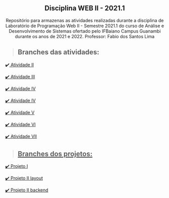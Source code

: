 
<div align="center">
  
  ## Disciplina WEB II - 2021.1
  
Repositório para armazenas as atividades realizadas durante a disciplina de Laboratório de Programação Web II - Semestre 2021.1 do curso de Análise e Desenvolvimento de Sistemas ofertado pelo IFBaiano Campus Guanambi durante os anos de 2021 e 2022. Professor: Fabio dos Santos Lima

</div>

> ##  Branches das atividades:
:heavy_check_mark:<a href="https://github.com/MonalyzaLima/web2-2021.1-1/tree/AtividadeII">
Atividade II
  
:heavy_check_mark:<a href="https://github.com/MonalyzaLima/web2-2021.1-1/tree/AtividadeIII">
Atividade III
  
:heavy_check_mark: <a href="https://github.com/MonalyzaLima/web2-2021.1-1/tree/AtividadeIV">
Atividade IV
  
:heavy_check_mark: <a href="https://github.com/MonalyzaLima/web2-2021.1-1/tree/AtividadeIV-correção">
Atividade IV 
  
:heavy_check_mark: <a href="https://github.com/MonalyzaLima/web2-2021.1-1/tree/AtividadeV">
Atividade V 
  
:heavy_check_mark: <a href="https://github.com/MonalyzaLima/web2-2021.1-1/tree/AtividadeVI">
Atividade VI
  
:heavy_check_mark: <a href="https://github.com/MonalyzaLima/web2-2021.1-1/tree/AtividadeVII">
Atividade VII 
  
> ##  Branches dos projetos:
:heavy_check_mark:<a href="https://github.com/MonalyzaLima/web2-2021.1-1/tree/Projeto1-1Unidade">
Projeto I
  
:heavy_check_mark:<a href="https://github.com/MonalyzaLima/web2-2021.1-1/tree/ProjetoII-layout">
Projeto II layout
  
:heavy_check_mark:<a href="https://github.com/MonalyzaLima/web2-2021.1-1/tree/projetoII-backend">
Projeto II backend
  

  

